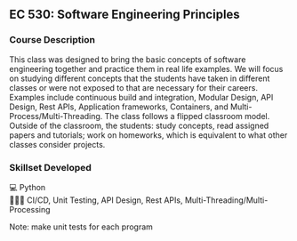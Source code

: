 ## EC 530: Software Engineering Principles

### Course Description
This class was designed to bring the basic concepts of software engineering together and practice them in real life examples. We will focus on studying different concepts that the students have taken in different classes or were not exposed to that are necessary for their careers. Examples include continuous build and integration, Modular Design, API Design, Rest APIs, Application frameworks, Containers, and Multi-Process/Multi-Threading. The class follows a flipped classroom model. Outside of the classroom, the students: study concepts, read assigned papers and tutorials; work on homeworks, which is equivalent to what other classes consider projects.

### Skillset Developed
💻 Python <br>
👨🏽‍💻 CI/CD, Unit Testing, API Design, Rest APIs, Multi-Threading/Multi-Processing<br>


Note: make unit tests for each program
